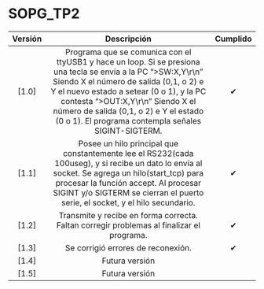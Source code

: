 # SOPG_TP2

| Versión | Descripción | Cumplido |
| :-: | :-: | :-: |
[1.0] | Programa que se comunica con el ttyUSB1 y hace un loop. Si se presiona una tecla se envía a la PC “>SW:X,Y\r\n” Siendo X el número de salida (0,1, o 2) e Y el nuevo estado a setear (0 o 1), y la PC contesta “>OUT:X,Y\r\n” Siendo X el número de salida (0,1, o 2) e Y el estado (0 o 1). El programa contempla señales SIGINT-SIGTERM.| ✔ |
[1.1] | Posee un hilo principal que constantemente lee el RS232(cada 100useg), y si recibe un dato lo envía al socket. Se agrega un hilo(start_tcp) para procesar la función accept. Al procesar SIGINT y/o SIGTERM se cierran el puerto serie, el socket, y el hilo secundario. | ✔ |
[1.2] | Transmite y recibe en forma correcta. Faltan corregir problemas al finalizar el programa.  | ✔ |
[1.3] | Se corrigió errores de reconexión. | ✔ |
[1.4] | Futura versión |   |
[1.5] | Futura versión |   |
